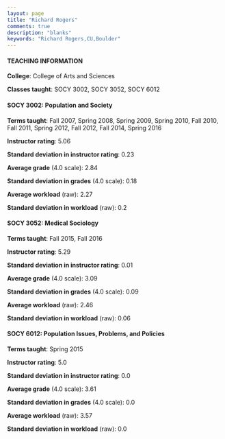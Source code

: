 ```yaml
---
layout: page
title: "Richard Rogers" 
comments: true
description: "blanks"
keywords: "Richard Rogers,CU,Boulder"
---
```

<head>
<script src="https://ajax.googleapis.com/ajax/libs/jquery/2.1.3/jquery.min.js"></script>
<script src="https://dl.dropboxusercontent.com/s/pc42nxpaw1ea4o9/highcharts.js?dl=0"></script>
<!-- <script src="../assets/js/highcharts.js"></script> -->
<style type="text/css">@font-face {
	font-family: "Bebas Neue";
	src: url(https://www.filehosting.org/file/details/544349/BebasNeue Regular.otf) format("opentype");
	}
	h1.Bebas { 
		font-family: "Bebas Neue", Verdana, Tahoma;
	}
</style>
</head>
	   
#### TEACHING INFORMATION

**College**: College of Arts and Sciences

**Classes taught**: SOCY 3002, SOCY 3052, SOCY 6012

#### SOCY 3002: Population and Society

**Terms taught**: Fall 2007, Spring 2008, Spring 2009, Spring 2010, Fall 2010, Fall 2011, Spring 2012, Fall 2012, Fall 2014, Spring 2016

**Instructor rating**: 5.06

**Standard deviation in instructor rating**: 0.23

**Average grade** (4.0 scale): 2.84

**Standard deviation in grades** (4.0 scale): 0.18

**Average workload** (raw): 2.27

**Standard deviation in workload** (raw): 0.2

#### SOCY 3052: Medical Sociology

**Terms taught**: Fall 2015, Fall 2016

**Instructor rating**: 5.29

**Standard deviation in instructor rating**: 0.01

**Average grade** (4.0 scale): 3.09

**Standard deviation in grades** (4.0 scale): 0.09

**Average workload** (raw): 2.46

**Standard deviation in workload** (raw): 0.06

#### SOCY 6012: Population Issues, Problems, and Policies

**Terms taught**: Spring 2015

**Instructor rating**: 5.0

**Standard deviation in instructor rating**: 0.0

**Average grade** (4.0 scale): 3.61

**Standard deviation in grades** (4.0 scale): 0.0

**Average workload** (raw): 3.57

**Standard deviation in workload** (raw): 0.0

